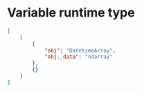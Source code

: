 # Variable runtime type

```json
[
    [
        {
            "obj": "DatetimeArray",
            "obj._data": "ndarray"
        },
        {}
    ]
]
```

